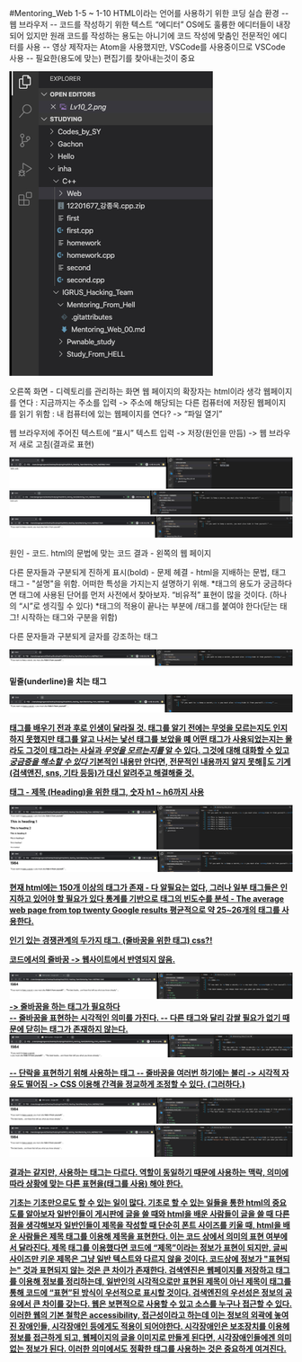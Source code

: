 #Mentoring_Web
1-5 ~ 1-10
HTML이라는 언어를 사용하기 위한 코딩 실습 환경
	-- 웹 브라우저
	-- 코드를 작성하기 위한 텍스트 “에디터” 
		OS에도 훌륭한 에디터들이 내장되어 있지만 원래 코드를 작성하는 용도는 아니기에 코드 작성에 맞춤인 전문적인 에디터를 사용
	-- 영상 제작자는 Atom을 사용했지만,  VSCode를 사용중이므로 VSCode 사용
	-- 필요한(용도에 맞는) 편집기를 찾아내는것이 중요

![](./images/01-1.jpg)


오른쪽 화면 - 디렉토리를 관리하는 화면
웹 페이지의 확장자는 html이라 생각
웹페이지를 연다
	: 지금까지는 주소를 입력 -> 주소에 해당되는 다른 컴퓨터에 저장된 웹페이지를 읽기 위함
	: 내 컴퓨터에 있는 웹페이지를 연다? -> “파일 열기”

웹 브라우저에 주어진 텍스트에 “표시”
텍스트 입력 -> 저장(원인을 만듬) -> 웹 브라우저 새로 고침(결과로 표현)

![](./images/01-2.png)
![](./images/01-3.jpg)
![](./images/01-4.jpg)

원인 - 코드. html의 문법에 맞는 코드
결과 - 왼쪽의 웹 페이지

다른 문자들과 구분되게 진하게 표시(bold) - 문제
헤결 - html을 지배하는 문법, 태그
태그 - "설명"을 위함. 어떠한 특성을 가지는지 설명하기 위해.
*태그의 용도가 궁금하다면 태그에 사용된 단어를 먼저 사전에서 찾아보자. “비유적” 표현이 많을 것이다. (하나의 “시”로 셍긱힐 수 있다)
*태그의 적용이 끝나는 부분에 /태그를 붙여야 한다(닫는 태그! 시작하는 태그와 구분을 위함)

다른 문자들과 구분되게 글자를 강조하는 태그 _<strong>_
	
![](./images/01-5.png)

밑줄(underline)을 치는 태그 <u>
	
![](./images/01-6.png)

태그를 배우기 전과 후로 인생이 달라질 것.
태그를 알기 전에는 무엇을 모르는지도 인지하지 못했지만 태그를 알고 나서는 낯선 태그를 보았을 뗴 어떤 태그가 사용되었는지는 몰라도 그것이 태그라는 사실과 _무엇을 모르는지를_ 알 수 있다.  그것에 대해 대화할 수 있고 _궁금증을 해소할 수 있다_
기본적인 내용만 안다면, 전문적인 내용까지 알지 못해도 기계(검색앤진, sns, 기타 등등)가 대신 알려주고 해결해줄 것.

<h> 태그 - 제목 
(Heading)을 위한 태그, 숫자 h1 ~ h6까지 사용
	
![](./images/01-7.png)
![](./images/01-8.png)

현재 html에는 150개 이상의 태그가 존재 - 다 알필요는 없다, 그러나 일부 태그들은 인지하고 있어야 할 필요가 있다
통계를 기반으로 태그의 빈도수를 분석 - [The average web page from top twenty Google results](https://www.advancedwebranking.com/html/)
평균적으로 약 25~26개의 태그를 사용한다.


인기 있는 경쟁관계의 두가지 태그. (줄바꿈을 위한 태그)
css?!

코드에서의 줄바꿈 -> 웹사이트에서 반영되지 않음. 

![](./images/01-9.png)
-> 줄바꿈을 하는 태그가 필요하다
<br>
-- 줄바꿈을 표현하는 시각적인 의미를 가진다.
-- 다른 태그와 달리 감쌀 필요가 없기 때문에 닫히는 태그가 존재하지 않는다.
![](./images/01-10.png)
<p>
-- 단락을 표현하기 위해 사용하는 태그
-- 줄바꿈을 여러번 하기에는 불리 -> 시각적 자유도 떨어짐 -> CSS 이용해 간격을 정교하게 조정할 수 있다. (그러하다.)
	
![](./images/01-11.png)
![](./images/01-12.png)

결과는 같지만, 사용하는 태그는 다르다. 역할이 동일하기 때문에 사용하는 맥락, 의미에 따라 상황에 맞는 다른 표현을(태그를 사용) 해야 한다. 

기초는 기초만으로도 할 수 있는 일이 많다. 기초로 할 수 있는 일들을 통한 html의 중요도를 알아보자
일반인들이 게시판에 글을 쓸 때와 html을 배운 사람들이 글을 쓸 때 다른점을 생각해보자
일반인들이 제목을 작성할 때 단순히 폰트 사이즈를 키울 때, html을 배운 사람들은 제목 태그를 이용해 제목을 표현한다. 이는 코드 상에서 의미의 표현 여부에서 달라진다. 제목 태그를 이용했다면 코드에 “제목”이라는 정보가 표현이 되지만, 글씨 사이즈만 키운 제목은 그냥 일반 텍스트와 다르지 않을 것이다.
코드상에 정보가 "표현되는" 것과 표현되지 않는 것은 큰 차이가 존재한다. 검색엔진은 웹페이지를 저장하고 태그를 이용해 정보를 정리하는데, 일반인의 시각적으로만 표현된 제목이 아닌 제목이 태그를 통해 코드에 “표현”된 방식이 우선적으로 표시할 것이다. 검색엔진의 우선성은 정보의 공유에서 큰 차이를 갖는다.
웹은 보편적으로 사용할 수 있고 소스를 누구나 접근할 수 있다. 이러한 웹의 기본 철학은 accessibility,  접근성이라고 하는데 이는 정보의 외곽에 놓여진 장애인들, 시각장애인 등에게도 적용이 되어야한다. 시각장애인은 보조장치를 이용헤 정보를 접근하게 되고, 웹페이지의 글을 이미지로 만들게 된다면, 시각장애인들에겐 의미 없는 정보가 된다. 이러한 의미에서도 정확한 태그를 사용하는 것은 중요하게 여겨진다.
